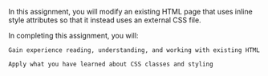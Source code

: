 In this assignment, you will modify an existing HTML page that uses inline style attributes so that it instead uses an external CSS file.

In completing this assignment, you will:

    Gain experience reading, understanding, and working with existing HTML

    Apply what you have learned about CSS classes and styling
